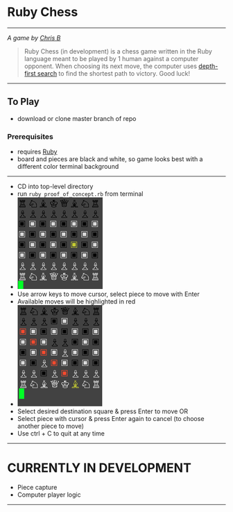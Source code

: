 # Ruby Chess
***
*A game by [Chris B](http://www.motomorphosis-ind.com)*
>Ruby Chess (in development) is a chess game written in the Ruby language meant to be played by 1 human against a computer opponent.
When choosing its next move, the computer uses [depth-first search](https://en.wikipedia.org/wiki/Depth-first_search) to find the shortest path to victory.
Good luck!
***
## To Play
* download or clone master branch of repo
### Prerequisites
* requires [Ruby](https://www.ruby-lang.org/en/downloads/)
* board and pieces are black and white, so game looks best with a different color terminal background
***
* CD into top-level directory
* run `ruby proof_of_concept.rb` from terminal
* ![Chess Board](./screenshots/chess_board.png)
* Use arrow keys to move cursor, select piece to move with Enter
* Available moves will be highlighted in red
* ![Chess Board with highlighted potential moves](./screenshots/chess_board2.png)
* Select desired destination square & press Enter to move OR
* Select piece with cursor & press Enter again to cancel (to choose another piece to move)
* Use ctrl + C to quit at any time
***
# CURRENTLY IN DEVELOPMENT
* Piece capture
* Computer player logic
***
